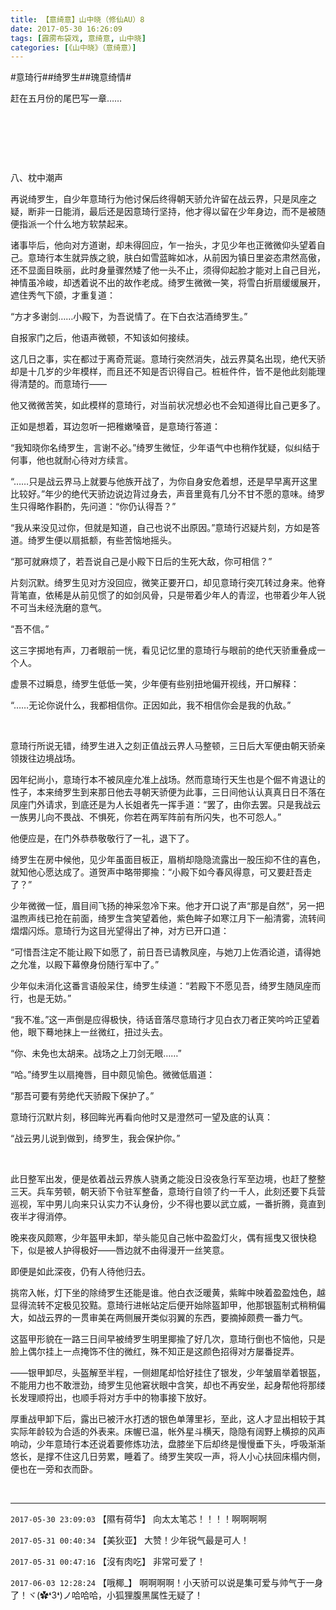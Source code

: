 ```yaml
---
title: 【意绮意】山中晓（修仙AU）8
date: 2017-05-30 16:26:09
tags: [霹雳布袋戏, 意绮意, 山中晓]
categories: [《山中晓》（意绮意）]
---
```


<p dir="ltr"  >#意琦行##绮罗生##瑰意绮情#</p> 
<p dir="ltr"  >赶在五月份的尾巴写一章……</p> 
<p dir="ltr"  >&nbsp;</p> 
<p dir="ltr"  >&nbsp;</p> 
<p dir="ltr"  >&nbsp;</p> 
<p dir="ltr"  >八、枕中潮声</p> 


<p dir="ltr"  >再说绮罗生，自少年意琦行为他讨保后终得朝天骄允许留在战云界，只是凤座之疑，断非一日能消，最后还是因意琦行坚持，他才得以留在少年身边，而不是被随便指派一个什么地方软禁起来。</p> 
<p dir="ltr"  >诸事毕后，他向对方道谢，却未得回应，乍一抬头，才见少年也正微微仰头望着自己。意琦行本生就异族之貌，肤白如雪蓝眸如冰，从前因为镇日里姿态肃然高傲，还不显面目昳丽，此时身量骤然矮了他一头不止，须得仰起脸才能对上自己目光，神情虽冷峻，却透着说不出的故作老成。绮罗生微微一笑，将雪白折扇缓缓展开，遮住秀气下颌，才重复道：</p> 
<p dir="ltr"  >“方才多谢剑……小殿下，为吾说情了。在下白衣沽酒绮罗生。”</p> 
<p dir="ltr"  >自报家门之后，他语声微顿，不知该如何接续。</p> 
<p dir="ltr"  >这几日之事，实在都过于离奇荒诞。意琦行突然消失，战云界莫名出现，绝代天骄却是十几岁的少年模样，而且还不知是否识得自己。桩桩件件，皆不是他此刻能理得清楚的。而意琦行——</p> 
<p dir="ltr"  >他又微微苦笑，如此模样的意琦行，对当前状况想必也不会知道得比自己更多了。</p> 
<p dir="ltr"  >正如是想着，耳边忽听一把稚嫩嗓音，是意琦行答道：</p> 
<p dir="ltr"  >“我知晓你名绮罗生，言谢不必。”绮罗生微怔，少年语气中也稍作犹疑，似纠结于何事，他也就耐心待对方续言。</p> 
<p dir="ltr"  >“……只是战云界马上就要与他族开战了，为你自身安危着想，还是早早离开这里比较好。”年少的绝代天骄边说边背过身去，声音里竟有几分不甘不愿的意味。绮罗生只得略作斟酌，先问道：“你仍认得吾？”</p> 
<p dir="ltr"  >“我从来没见过你，但就是知道，自己也说不出原因。”意琦行迟疑片刻，方如是答道。绮罗生便以扇抵额，有些苦恼地摇头。</p> 
<p dir="ltr"  >“那可就麻烦了，若吾说自己是小殿下日后的生死大敌，你可相信？”</p> 
<p dir="ltr"  >片刻沉默。绮罗生见对方没回应，微笑正要开口，却见意琦行突兀转过身来。他脊背笔直，依稀是从前见惯了的如剑风骨，只是带着少年人的青涩，也带着少年人锐不可当未经洗磨的意气。</p> 
<p dir="ltr"  >“吾不信。”</p> 
<p dir="ltr"  >这三字掷地有声，刀者眼前一恍，看见记忆里的意琦行与眼前的绝代天骄重叠成一个人。</p> 
<p dir="ltr"  >虚景不过瞬息，绮罗生低低一笑，少年便有些别扭地偏开视线，开口解释：</p> 
<p dir="ltr"  >“……无论你说什么，我都相信你。正因如此，我不相信你会是我的仇敌。”</p> 
<p dir="ltr"  >&nbsp;</p> 
<p dir="ltr"  >意琦行所说无错，绮罗生进入之刻正值战云界人马整顿，三日后大军便由朝天骄亲领拨往边境战场。</p> 
<p dir="ltr"  >因年纪尚小，意琦行本不被凤座允准上战场。然而意琦行天生也是个倔不肯退让的性子，本来绮罗生到来那日他去寻朝天骄便为此事，三日间他认认真真日日不落在凤座门外请求，到底还是为人长姐者先一挥手道：“罢了，由你去罢。只是我战云一族男儿向不畏战、不惧死，你若在两军阵前有所闪失，也不可怨人。”</p> 
<p dir="ltr"  >他便应是，在门外恭恭敬敬行了一礼，退下了。</p> 
<p dir="ltr"  >绮罗生在房中候他，见少年虽面目板正，眉梢却隐隐流露出一股压抑不住的喜色，就知他心愿达成了。道贺声中略带揶揄：“小殿下如今春风得意，可又要赶吾走了？”</p> 
<p dir="ltr"  >少年微微一怔，眉目间飞扬的神采忽冷下来。他才开口说了声“那是自然”，另一把温煦声线已抢在前面，绮罗生含笑望着他，紫色眸子如寒江月下一船清雾，流转间熠熠闪烁。意琦行为这目光望得出了神，对方已开口道：</p> 
<p dir="ltr"  >“可惜吾注定不能让殿下如愿了，前日吾已请教凤座，与她刀上佐酒论道，请得她之允准，以殿下幕僚身份随行军中了。”</p> 
<p dir="ltr"  >少年似未消化这番言语般呆住，绮罗生续道：“若殿下不愿见吾，绮罗生随凤座而行，也是无妨。”</p> 
<p dir="ltr"  >“我不准。”这一声倒是应得极快，待话音落尽意琦行才见白衣刀者正笑吟吟正望着他，眼下蓦地抹上一丝微红，扭过头去。</p> 
<p dir="ltr"  >“你、未免也太胡来。战场之上刀剑无眼……”</p> 
<p dir="ltr"  >“哈。”绮罗生以扇掩唇，目中颇见愉色。微微低眉道：</p> 
<p dir="ltr"  >“那吾可要有劳绝代天骄殿下保护了。”</p> 
<p dir="ltr"  >意琦行沉默片刻，移回眸光再看向他时又是澄然可一望及底的认真：</p> 
<p dir="ltr"  >“战云男儿说到做到，绮罗生，我会保护你。”</p> 
<p dir="ltr"  >&nbsp;</p> 
<p dir="ltr"  >此日整军出发，便是依着战云界族人骁勇之能没日没夜急行军至边境，也赶了整整三天。兵车劳顿，朝天骄下令驻军整备，意琦行自领了约一千人，此刻还要下兵营巡视，军中男儿向来只认实力不认身份，少不得也要以武立威，一番折腾，竟直到夜半才得消停。</p> 
<p dir="ltr"  >晚来夜风颇寒，少年盔甲未卸，举头能见自己帐中盈盈灯火，偶有摇曳又很快稳下，似是被人护得极好——唇边就不由得漫开一丝笑意。</p> 
<p dir="ltr"  >即便是如此深夜，仍有人待他归去。</p> 
<p dir="ltr"  >挑帘入帐，灯下坐的除绮罗生还能是谁。他白衣泛暖黄，紫眸中映着盈盈烛色，越显得流转不定极见狡黠。意琦行进帐站定后便开始除盔卸甲，他那银盔制式稍稍偏大，如战云界的一贯审美在两侧展开类似羽翼的东西，要摘掉颇费一番力气。</p> 
<p dir="ltr"  >这盔甲形貌在一路三日间早被绮罗生明里揶揄了好几次，意琦行倒也不恼他，只是脸上偶尔挂上一点掩饰不住的微红，殊不知正是这颜色招得对方屡番捉弄。</p> 
<p dir="ltr"  >——银甲卸尽，头盔解至半程，一侧翅尾却恰好挂住了银发，少年皱眉举着银盔，不能用力也不敢泄劲，绮罗生见他窘状眼中含笑，却也不再安坐，起身帮他将那缕长发理顺捋出，也顺手将对方手中的物事接下放好。</p> 
<p dir="ltr"  >厚重战甲卸下后，露出已被汗水打透的银色单薄里衫，至此，这人才显出相较于其实际年龄较为合适的外表来。床幄已温，帐外星斗横天，隐隐有阔野上横掠的风声响动，少年意琦行本还说着要修炼功法，盘膝坐下后却终是慢慢垂下头，呼吸渐渐悠长，是撑不住这几日劳累，睡着了。绮罗生笑叹一声，将人小心扶回床榻内侧，便也在一旁和衣而卧。</p> 
<p dir="ltr"  >&nbsp;</p>

<!-- more -->

---

`2017-05-30 23:09:03` 【隰有荷华】 向太太笔芯！！！！啊啊啊啊

`2017-05-31 00:40:34` 【美狄亚】 大赞！少年锐气最是可人！

`2017-05-31 00:47:16` 【沒有肉吃】 非常可爱了！

`2017-06-03 12:28:24` 【哦椰\_】 啊啊啊啊！小天骄可以说是集可爱与帅气于一身了！ヾ(✿❛3❛)ノ哈哈哈，小狐狸腹黑属性无疑了！
